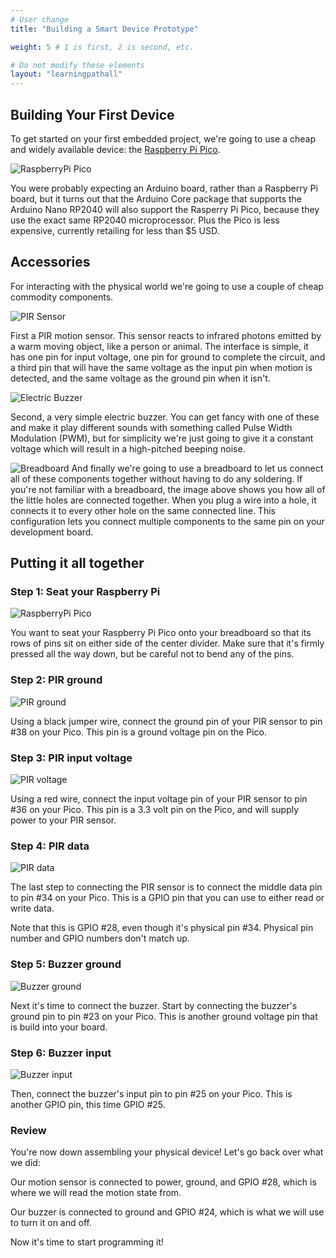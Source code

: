 ```yaml
---
# User change
title: "Building a Smart Device Prototype"

weight: 5 # 1 is first, 2 is second, etc.

# Do not modify these elements
layout: "learningpathall"
---
```


## Building Your First Device
To get started on your first embedded project, we're going to use a cheap and widely available device: the [Raspberry Pi Pico](https://www.raspberrypi.com/products/raspberry-pi-pico/).

![RaspberryPi Pico](_images/raspberry_pi_pico.jpg)

You were probably expecting an Arduino board, rather than a Raspberry Pi board, but it turns out that the Arduino Core package that supports the Arduino Nano RP2040 will also support the Rasperry Pi Pico, because they use the exact same RP2040 microprocessor. Plus the Pico is less expensive, currently retailing for less than $5 USD.

## Accessories
For interacting with the physical world we're going to use a couple of cheap commodity components. 

![PIR Sensor](_images/PIR-Sensor-Pinout.png)

First a PIR motion sensor. This sensor reacts to infrared photons emitted by a warm moving object, like a person or animal. The interface is simple, it has one pin for input voltage, one pin for ground to complete the circuit, and a third pin that will have the same voltage as the input pin when motion is detected, and the same voltage as the ground pin when it isn't.


![Electric Buzzer](_images/buzzer-pin-diagram.png.webp)

Second, a very simple electric buzzer. You can get fancy with one of these and make it play different sounds with something called Pulse Width Modulation (PWM), but for simplicity we're just going to give it a constant voltage which will result in a high-pitched beeping noise.

![Breadboard](_images/Breadboard.jpeg)
And finally we're going to use a breadboard to let us connect all of these components together without having to do any soldering.
If you're not familiar with a breadboard, the image above shows you how all of the little holes are connected together. When you plug a wire into a hole, it connects it to every other hole on the same connected line. This configuration lets you connect multiple components to the same pin on your development board.

## Putting it all together

### Step 1: Seat your Raspberry Pi

![RaspberryPi Pico](_images/pico_on_breadboard.png)

You want to seat your Raspberry Pi Pico onto your breadboard so that its rows of pins sit on either side of the center divider. Make sure that it's firmly pressed all the way down, but be careful not to bend any of the pins.

### Step 2: PIR ground

![PIR ground](_images/pir_sensor_1.png)

Using a black jumper wire, connect the ground pin of your PIR sensor to pin #38 on your Pico. This pin is a ground voltage pin on the Pico.

### Step 3: PIR input voltage

![PIR voltage](_images/pir_sensor_2.png)

Using a red wire, connect the input voltage pin of your PIR sensor to pin #36 on your Pico. This pin is a 3.3 volt pin on the Pico, and will supply power to your PIR sensor.

### Step 4: PIR data

![PIR data](_images/pir_sensor_3.png)

The last step to connecting the PIR sensor is to connect the middle data pin to pin #34 on your Pico. This is a GPIO pin that you can use to either read or write data. 

Note that this is GPIO #28, even though it's physical pin #34. Physical pin number and GPIO numbers don't match up.

### Step 5: Buzzer ground

![Buzzer ground](_images/piezo_1.png)

Next it's time to connect the buzzer. Start by connecting the buzzer's ground pin to pin #23 on your Pico. This is another ground voltage pin that is build into your board.

### Step 6: Buzzer input

![Buzzer input](_images/piezo_2.png)

Then, connect the buzzer's input pin to pin #25 on your Pico. This is another GPIO pin, this time GPIO #25.

### Review

You're now down assembling your physical device! Let's go back over what we did:

Our motion sensor is connected to power, ground, and GPIO #28, which is where we will read the motion state from.

Our buzzer is connected to ground and GPIO #24, which is what we will use to turn it on and off.

Now it's time to start programming it!